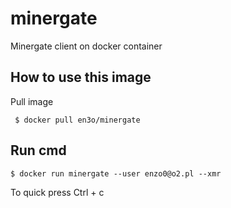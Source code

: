 # minergate
Minergate client on docker container

## How to use this image

Pull image

     $ docker pull en3o/minergate

## Run cmd
    
    $ docker run minergate --user enzo0@o2.pl --xmr

To quick press Ctrl + c 
